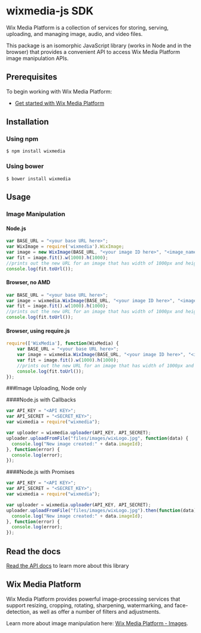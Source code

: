 wixmedia-js SDK
===================

Wix Media Platform is a collection of services for storing, serving, uploading, and managing image, audio, and video files.

This package is an isomorphic JavaScript library (works in Node and in the browser) that provides a convenient API to access Wix Media Platform image manipulation APIs.

## Prerequisites
To begin working with Wix Media Platform:

- [Get started with Wix Media Platform](http://mediacloud.wix.com/dashboard/index.html)


## Installation
### Using npm ###
    $ npm install wixmedia
### Using bower ###
    $ bower install wixmedia


## Usage ##

### Image Manipulation ###
#### Node.js
````js
var BASE_URL = "<your base URL here>";
var WixImage = require('wixmedia').WixImage;
var image = new WixImage(BASE_URL, "<your image ID here>", "<image_name>");
var fit = image.fit().w(1000).h(1000);
//prints out the new URL for an image that has width of 1000px and height of 1000px
console.log(fit.toUrl());

````

#### Browser, no AMD
````js
var BASE_URL = "<your base URL here>";
var image = wixmedia.WixImage(BASE_URL, "<your image ID here>", "<image_name>");
var fit = image.fit().w(1000).h(1000);
//prints out the new URL for an image that has width of 1000px and height of 1000px
console.log(fit.toUrl());
````

#### Browser, using require.js
````js
require(['WixMedia'], function(WixMedia) {
    var BASE_URL = "<your base URL here>";
    var image = wixmedia.WixImage(BASE_URL, "<your image ID here>", "<image_name>");
    var fit = image.fit().w(1000).h(1000);
    //prints out the new URL for an image that has width of 1000px and height of 1000px
    console.log(fit.toUrl());
});
````

###Image Uploading, Node only

####Node.js with Callbacks
```js
var API_KEY = "<API KEY>";
var API_SECRET = "<SECRET_KEY>";
var wixmedia = require("wixmedia");

var uploader = wixmedia.uploader(API_KEY, API_SECRET);
uploader.uploadFromFile("files/images/wixLogo.jpg", function(data) {
  console.log("New image created:" + data.imageId);
}, function(error) {
  console.log(error);
});

```

####Node.js with Promises
```js
var API_KEY = "<API KEY>";
var API_SECRET = "<SECRET_KEY>";
var wixmedia = require("wixmedia");

var uploader = wixmedia.uploader(API_KEY, API_SECRET);
uploader.uploadFromFile("files/images/wixLogo.jpg").then(function(data) {
  console.log("New image created:" + data.imageId);
}, function(error) {
  console.log(error);
});

```

## Read the docs ##
[Read the API docs](http://wix.github.io/wixmedia-js/) to learn more about this library

## Wix Media Platform ##
Wix Media Platform provides powerful image-processing services that support resizing, cropping, rotating, sharpening, watermarking, and face-detection, as well as offer a number of filters and adjustments.

Learn more about image manipulation here: [Wix Media Platform - Images](http://mediacloud.wix.com/docs/images.html).
